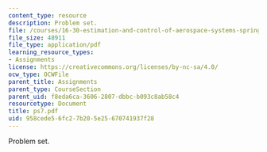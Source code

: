 ```yaml
---
content_type: resource
description: Problem set.
file: /courses/16-30-estimation-and-control-of-aerospace-systems-spring-2004/958cede56fc27b205e25670741937f28_ps7.pdf
file_size: 48911
file_type: application/pdf
learning_resource_types:
- Assignments
license: https://creativecommons.org/licenses/by-nc-sa/4.0/
ocw_type: OCWFile
parent_title: Assignments
parent_type: CourseSection
parent_uid: f8eda6ca-3606-2807-dbbc-b093c8ab58c4
resourcetype: Document
title: ps7.pdf
uid: 958cede5-6fc2-7b20-5e25-670741937f28
---
```

Problem set.